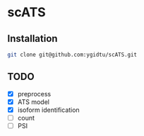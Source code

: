 # scATS

## Installation

```bash
git clone git@github.com:ygidtu/scATS.git
```

## TODO

- [x] preprocess
- [x] ATS model
- [x] isoform identification
- [ ] count
- [ ] PSI
